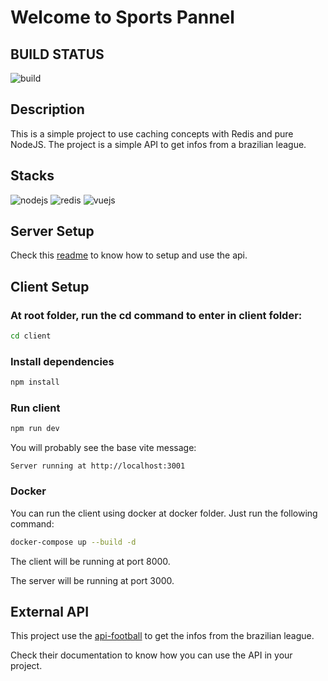 # Welcome to Sports Pannel

## BUILD STATUS

![build](https://progress-bar.dev/50/?title=progress)

## Description

This is a simple project to use caching concepts with Redis and pure NodeJS. The project is a simple API to get infos from a brazilian league.

## Stacks

![nodejs](https://img.shields.io/badge/Node.js-43853D?style=for-the-badge&logo=node.js&logoColor=white) ![redis](https://img.shields.io/badge/Redis-DC382D?style=for-the-badge&logo=redis&logoColor=white) ![vuejs](https://img.shields.io/badge/Vue.js-35495E?style=for-the-badge&logo=vue.js&logoColor=4FC08D)

## Server Setup

Check this [readme](server/README.md) to know how to setup and use the api.

## Client Setup

### At root folder, run the cd command to enter in client folder:

```bash
cd client
```

### Install dependencies

```bash
npm install
```

### Run client

```bash
npm run dev
```

You will probably see the base vite message:

<code>Server running at http://localhost:3001</code>

### Docker 

You can run the client using docker at docker folder. Just run the following command:

```bash
docker-compose up --build -d
```

The client will be running at port 8000.

The server will be running at port 3000.

## External API

This project use the [api-football](https://www.api-football.com/) to get the infos from the brazilian league.

Check their documentation to know how you can use the API in your project.